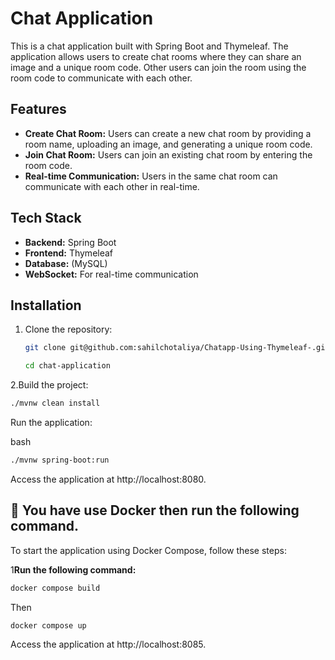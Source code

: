 # Chat Application

This is a chat application built with Spring Boot and Thymeleaf. The application allows users to create chat rooms where they can share an image and a unique room code. Other users can join the room using the room code to communicate with each other.

## Features

- **Create Chat Room:** Users can create a new chat room by providing a room name, uploading an image, and generating a unique room code.
- **Join Chat Room:** Users can join an existing chat room by entering the room code.
- **Real-time Communication:** Users in the same chat room can communicate with each other in real-time.

## Tech Stack

- **Backend:** Spring Boot
- **Frontend:** Thymeleaf
- **Database:** (MySQL)
- **WebSocket:** For real-time communication

## Installation

1. Clone the repository:
   ```bash
   git clone git@github.com:sahilchotaliya/Chatapp-Using-Thymeleaf-.git
   ```
    ```bash
   cd chat-application
     ```

2.Build the project:

```bash
./mvnw clean install

```
Run the application:

bash
```bash
./mvnw spring-boot:run
 ```


Access the application at http://localhost:8080.



## 🚀 You have use Docker then run the following command.

To start the application using Docker Compose, follow these steps:



1**Run the following command:**

   ```bash
   docker compose build
```
Then 
   ```bash
   docker compose up 
```
Access the application at http://localhost:8085.